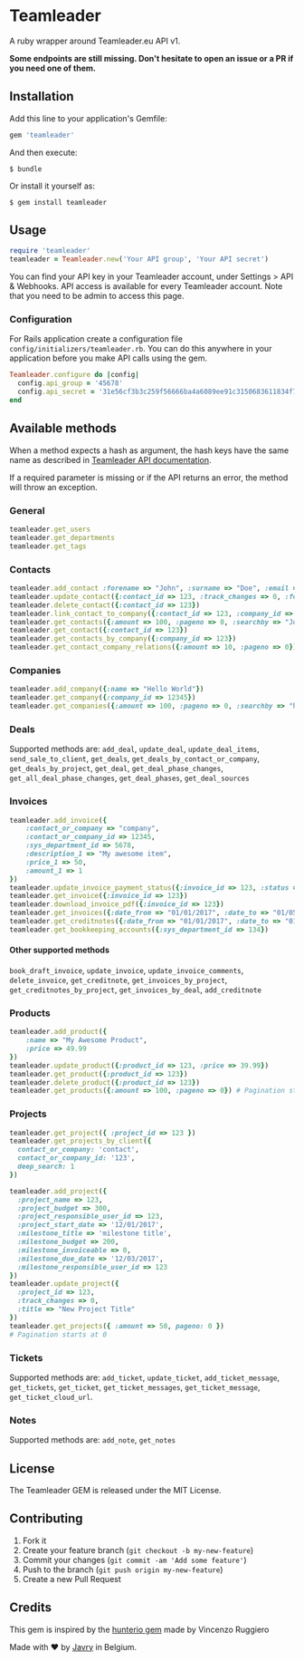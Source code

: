 # Teamleader

A ruby wrapper around Teamleader.eu API v1.

**Some endpoints are still missing. Don't hesitate to open an issue or a PR if you need one of them.**

## Installation

Add this line to your application's Gemfile:

```ruby
gem 'teamleader'
```

And then execute:

    $ bundle

Or install it yourself as:

    $ gem install teamleader

## Usage

```ruby
require 'teamleader'
teamleader = Teamleader.new('Your API group', 'Your API secret')

```
You can find your API key in your Teamleader account, under Settings > API & Webhooks. API access is available for every Teamleader account.
Note that you need to be admin to access this page.

### Configuration
For Rails application create a configuration file `config/initializers/teamleader.rb`. You can do this anywhere in your application before you make API calls using the gem.

```ruby
Teamleader.configure do |config|
  config.api_group = '45678'
  config.api_secret = '31e56cf3b3c259f56666ba4a6089ee91c3150683611834f7eb2f5a7a4f039a17910f1fa2d65d282e9c344abcf895dad80a89b13af8fe917dfed1e0798c83350c'
end
```

## Available methods
When a method expects a hash as argument, the hash keys have the same name as described in [Teamleader API documentation](http://apidocs.teamleader.be/).

If a required parameter is missing or if the API returns an error, the method will throw an exception.

### General

```ruby
teamleader.get_users
teamleader.get_departments
teamleader.get_tags
```

### Contacts

```ruby
teamleader.add_contact :forename => "John", :surname => "Doe", :email => "john.doe@provider.com"
teamleader.update_contact({:contact_id => 123, :track_changes => 0, :forename => "Johnny"})
teamleader.delete_contact({:contact_id => 123})
teamleader.link_contact_to_company({:contact_id => 123, :company_id => 456, :mode => "link"})
teamleader.get_contacts({:amount => 100, :pageno => 0, :searchby => "John"}) # pagination starts at 0
teamleader.get_contact({:contact_id => 123})
teamleader.get_contacts_by_company({:company_id => 123})
teamleader.get_contact_company_relations({:amount => 10, :pageno => 0})
```

### Companies

```ruby
teamleader.add_company({:name => "Hello World"})
teamleader.get_company({:company_id => 12345})
teamleader.get_companies({:amount => 100, :pageno => 0, :searchby => "hello"}) # pagination starts at 0
```

### Deals

Supported methods are: `add_deal`, `update_deal`, `update_deal_items`, `send_sale_to_client`, `get_deals`, `get_deals_by_contact_or_company`, `get_deals_by_project`, `get_deal`, `get_deal_phase_changes`, `get_all_deal_phase_changes`, `get_deal_phases`, `get_deal_sources`

### Invoices

```ruby
teamleader.add_invoice({
    :contact_or_company => "company",
    :contact_or_company_id => 12345,
    :sys_department_id => 5678,
    :description_1 => "My awesome item",
    :price_1 => 50,
    :amount_1 => 1
})
teamleader.update_invoice_payment_status({:invoice_id => 123, :status => "paid"})
teamleader.get_invoice({:invoice_id => 123})
teamleader.download_invoice_pdf({:invoice_id => 123})
teamleader.get_invoices({:date_from => "01/01/2017", :date_to => "01/05/2017"})
teamleader.get_creditnotes({:date_from => "01/01/2017", :date_to => "01/05/2017"})
teamleader.get_bookkeeping_accounts({:sys_department_id => 134})
```

#### Other supported methods
`book_draft_invoice`, `update_invoice`, `update_invoice_comments`, `delete_invoice`, `get_creditnote`, `get_invoices_by_project`, `get_creditnotes_by_project`, `get_invoices_by_deal`, `add_creditnote`

### Products

```ruby
teamleader.add_product({
    :name => "My Awesome Product",
    :price => 49.99
})
teamleader.update_product({:product_id => 123, :price => 39.99})
teamleader.get_product({:product_id => 123})
teamleader.delete_product({:product_id => 123})
teamleader.get_products({:amount => 100, :pageno => 0}) # Pagination starts at 0
```

### Projects

```ruby
teamleader.get_project({ :project_id => 123 })
teamleader.get_projects_by_client({
  contact_or_company: 'contact',
  contact_or_company_id: '123',
  deep_search: 1
})

teamleader.add_project({
  :project_name => 123,
  :project_budget => 300,
  :project_responsible_user_id => 123,
  :project_start_date => '12/01/2017',
  :milestone_title => 'milestone title',
  :milestone_budget => 200,
  :milestone_invoiceable => 0,
  :milestone_due_date => '12/03/2017',
  :milestone_responsible_user_id => 123
})
teamleader.update_project({
  :project_id => 123,
  :track_changes => 0,
  :title => "New Project Title"
})
teamleader.get_projects({ :amount => 50, pageno: 0 })
# Pagination starts at 0
```
### Tickets

Supported methods are: `add_ticket`, `update_ticket`, `add_ticket_message`, `get_tickets`, `get_ticket`, `get_ticket_messages`, `get_ticket_message`, `get_ticket_cloud_url`.

### Notes

Supported methods are: `add_note`, `get_notes`

## License
The Teamleader GEM is released under the MIT License.

## Contributing

1. Fork it
2. Create your feature branch (`git checkout -b my-new-feature`)
3. Commit your changes (`git commit -am 'Add some feature'`)
4. Push to the branch (`git push origin my-new-feature`)
5. Create a new Pull Request

## Credits
This gem is inspired by the [hunterio gem](https://github.com/prospectio/hunterio/) made by Vincenzo Ruggiero

Made with ️❤️️️ by [Javry](https://javry.com) in Belgium.
